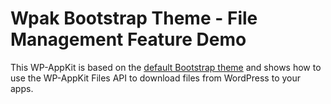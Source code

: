 <!--
Theme Name: Bootstrap - Files Management demo theme
Description: WP-AppKit demo theme to illustrate files management
Version: 0.2
Theme URI: https://github.com/uncatcrea/wpak-bootstrap-themes
Author: UncatCrea			
Author URI: http://uncategorized-creations.com		
-->

# Wpak Bootstrap Theme - File Management Feature Demo

This WP-AppKit is based on the <a href="https://github.com/uncatcrea/wpak-theme-bootstrap">default Bootstrap theme</a> and shows how 
to use the WP-AppKit Files API to download files from WordPress to your apps.
